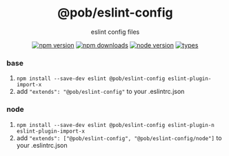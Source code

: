 <h1 align="center">
  @pob/eslint-config
</h1>

<p align="center">
  eslint config files
</p>

<p align="center">
  <a href="https://npmjs.org/package/@pob/eslint-config"><img src="https://img.shields.io/npm/v/@pob/eslint-config.svg?style=flat-square" alt="npm version"></a>
  <a href="https://npmjs.org/package/@pob/eslint-config"><img src="https://img.shields.io/npm/dw/@pob/eslint-config.svg?style=flat-square" alt="npm downloads"></a>
  <a href="https://npmjs.org/package/@pob/eslint-config"><img src="https://img.shields.io/node/v/@pob/eslint-config.svg?style=flat-square" alt="node version"></a>
  <a href="https://npmjs.org/package/@pob/eslint-config"><img src="https://img.shields.io/npm/types/@pob/eslint-config.svg?style=flat-square" alt="types"></a>
</p>

### base

1. `npm install --save-dev eslint @pob/eslint-config eslint-plugin-import-x`
2. add `"extends": "@pob/eslint-config"` to your .eslintrc.json

### node

1. `npm install --save-dev eslint @pob/eslint-config eslint-plugin-n eslint-plugin-import-x`
2. add `"extends": ["@pob/eslint-config", "@pob/eslint-config/node"]` to your .eslintrc.json

